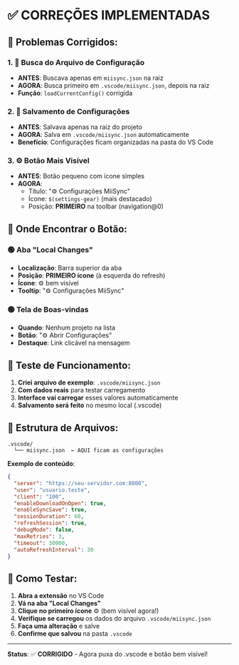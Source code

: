 # ✅ CORREÇÕES IMPLEMENTADAS

## 🎯 **Problemas Corrigidos:**

### 1. **📂 Busca do Arquivo de Configuração**
- **ANTES**: Buscava apenas em `miisync.json` na raiz
- **AGORA**: Busca primeiro em `.vscode/miisync.json`, depois na raiz
- **Função**: `loadCurrentConfig()` corrigida

### 2. **💾 Salvamento de Configurações**
- **ANTES**: Salvava apenas na raiz do projeto
- **AGORA**: Salva em `.vscode/miisync.json` automaticamente
- **Benefício**: Configurações ficam organizadas na pasta do VS Code

### 3. **⚙️ Botão Mais Visível**
- **ANTES**: Botão pequeno com ícone simples
- **AGORA**: 
  - Título: "⚙️ Configurações MiiSync"
  - Ícone: `$(settings-gear)` (mais destacado)
  - Posição: **PRIMEIRO** na toolbar (navigation@0)

## 🎨 **Onde Encontrar o Botão:**

### **🟢 Aba "Local Changes"**
- **Localização**: Barra superior da aba
- **Posição**: **PRIMEIRO ícone** (à esquerda do refresh)
- **Ícone**: ⚙️ bem visível
- **Tooltip**: "⚙️ Configurações MiiSync"

### **🟢 Tela de Boas-vindas**
- **Quando**: Nenhum projeto na lista
- **Botão**: "⚙️ Abrir Configurações" 
- **Destaque**: Link clicável na mensagem

## 🧪 **Teste de Funcionamento:**

1. **Criei arquivo de exemplo**: `.vscode/miisync.json`
2. **Com dados reais** para testar carregamento
3. **Interface vai carregar** esses valores automaticamente
4. **Salvamento será feito** no mesmo local (.vscode)

## 📁 **Estrutura de Arquivos:**

```
.vscode/
  └── miisync.json  ← AQUI ficam as configurações
```

**Exemplo de conteúdo**:
```json
{
  "server": "https://seu-servidor.com:8000",
  "user": "usuario.teste", 
  "client": "100",
  "enableDownloadOnOpen": true,
  "enableSyncSave": true,
  "sessionDuration": 60,
  "refreshSession": true,
  "debugMode": false,
  "maxRetries": 3,
  "timeout": 30000,
  "autoRefreshInterval": 30
}
```

## 🚀 **Como Testar:**

1. **Abra a extensão** no VS Code
2. **Vá na aba "Local Changes"**
3. **Clique no primeiro ícone** ⚙️ (bem visível agora!)
4. **Verifique se carregou** os dados do arquivo `.vscode/miisync.json`
5. **Faça uma alteração** e salve
6. **Confirme que salvou** na pasta `.vscode`

---
**Status**: ✅ **CORRIGIDO** - Agora puxa do .vscode e botão bem visível!
